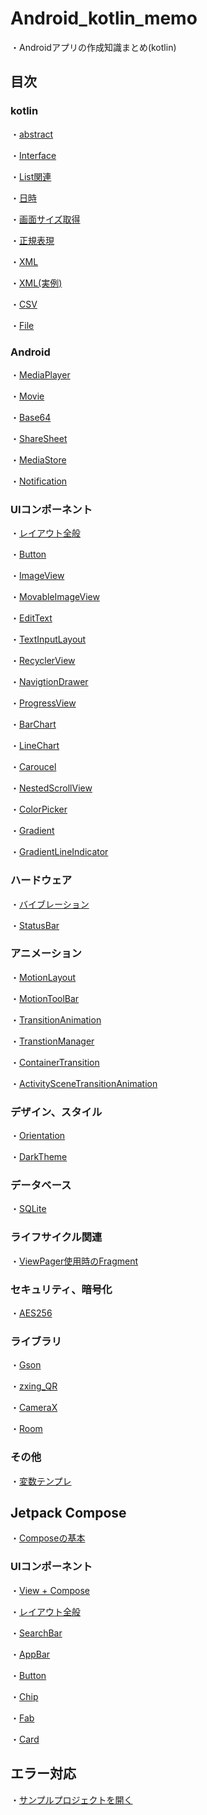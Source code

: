 # Android_kotlin_memo

・Androidアプリの作成知識まとめ(kotlin)

## 目次

### kotlin

・[abstract](text/abstract.md)

・[Interface](text/Interface.md)

・[List関連](text/List.md)

・[日時](text/use_date_and_time.md)

・[画面サイズ取得](text/get_displaysize.md)

・[正規表現](text/Regex.md)

・[XML](text/XML.md)

・[XML(実例)](text/XML2.md)

・[CSV](text/CSV.md)

・[File](text/File.md)

### Android

・[MediaPlayer](text/MediaPlayer.md)

・[Movie](text/Movie.md)

・[Base64](text/Base64.md)

・[ShareSheet](text/ShareSheet.md)

・[MediaStore](text/MediaStore.md)

・[Notification](text/Notification.md)

### UIコンポーネント

・[レイアウト全般](text/GeneralLayoutSettings.md)

・[Button](text/Button.md)

・[ImageView](text/ImageView.md)

・[MovableImageView](text/MovableImageView.md)

・[EditText](text/EditText.md)

・[TextInputLayout](text/TextInputLayout.md)

・[RecyclerView](text/RecyclerView.md)

・[NavigtionDrawer](text/NavigationDrawer.md)

・[ProgressView](text/ProgressView.md)

・[BarChart](text/BarChart.md)

・[LineChart](text/LineChart.md)

・[Caroucel](text/Caroucel.md)

・[NestedScrollView](text/NestedScrollView.md)

・[ColorPicker](text/ColorPicker.md)

・[Gradient](text/Gradient.md)

・[GradientLineIndicator](text/GradientLineIndicator.md)

### ハードウェア

・[バイブレーション](text/Vibrator.md)

・[StatusBar](text/StatusBar.md)

### アニメーション

・[MotionLayout](text/MotionLayout.md)

・[MotionToolBar](text/MotionToolBar.md)

・[TransitionAnimation](text/TransitionAnimation.md)

・[TranstionManager](text/TransitionManager.md)

・[ContainerTransition](text/ContainerTransition.md)

・[ActivitySceneTransitionAnimation](text/ActivitySceneTransitionAnimation.md)

### デザイン、スタイル

・[Orientation](text/Orientation.md)

・[DarkTheme](text/DarkTheme.md)

### データベース

・[SQLite](text/SQLite.md)

### ライフサイクル関連

・[ViewPager使用時のFragment](text/LifeCycle.md)

### セキュリティ、暗号化

・[AES256](text/AES256.md)

### ライブラリ

・[Gson](text/gson.md)

・[zxing_QR](text/zxing_QR_Reader.md)

・[CameraX](text/CameraX.md)

・[Room](text/Room.md)

### その他

・[変数テンプレ](text/variable_template.md)

## Jetpack Compose

・[Composeの基本](text_compose/Compose_basic.md)

### UIコンポーネント

・[View + Compose](text_compose/ViewWithCompose.md)

・[レイアウト全般](text_compose/Compose_Layout.md)

・[SearchBar](text_compose/SearchBar.md)

・[AppBar](text_compose/ComposeAppBar.md)

・[Button](text_compose/ComposeButton.md)

・[Chip](text_compose/ComposeChip.md)

・[Fab](text_compose/ComposeFab.md)

・[Card](text_compose/ComposeCard.md)

## エラー対応

・[サンプルプロジェクトを開く](text/error_open_sample.md)
